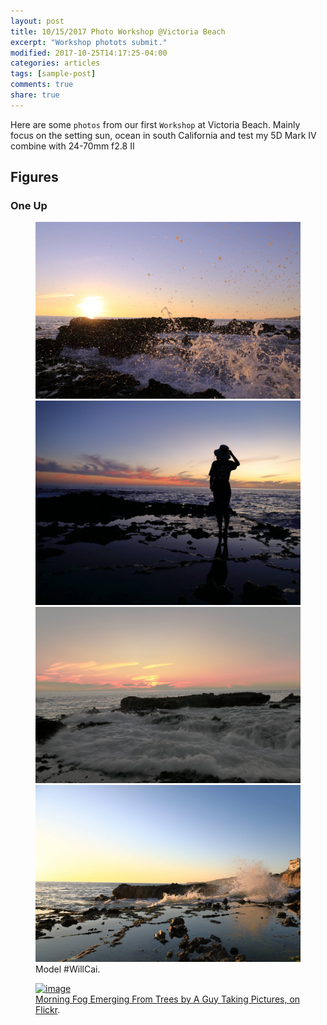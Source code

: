 ```yaml
---
layout: post
title: 10/15/2017 Photo Workshop @Victoria Beach
excerpt: "Workshop photots submit."
modified: 2017-10-25T14:17:25-04:00
categories: articles
tags: [sample-post]
comments: true
share: true
---
```


Here are some `photos` from our first `Workshop` at Victoria Beach. Mainly focus on the setting sun, ocean in south California and test my 5D Mark IV combine with 24-70mm f2.8 II 

## Figures 

### One Up

<figure>
    <img src="/images/mmexport1508696872606.jpg">
    <img src="/images/mmexport1508696878116.jpg">
    <img src="/images/mmexport1508696882728.jpg">
    <img src="/images/mmexport1508696886733.jpg">
    <a href="https://c1.staticflickr.com/5/4481/26177036169_27c96e3ba4_b.jpg"></a>
    <figcaption>Model #WillCai.</figcaption>
</figure>

<figure>
	<a href="http://farm9.staticflickr.com/8426/7758832526_cc8f681e48_b.jpg"><img src="http://farm9.staticflickr.com/8426/7758832526_cc8f681e48_c.jpg" alt="image"></a>
	<figcaption><a href="http://www.flickr.com/photos/80901381@N04/7758832526/" title="Morning Fog Emerging From Trees by A Guy Taking Pictures, on Flickr">Morning Fog Emerging From Trees by A Guy Taking Pictures, on Flickr</a>.</figcaption>
</figure>